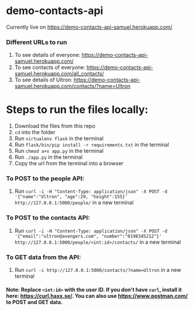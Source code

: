 
# demo-contacts-api 
Currently live on https://demo-contacts-api-samuel.herokuapp.com/
### Different URLs to run
 1) To see details of everyone: https://demo-contacts-api-samuel.herokuapp.com/
 2) To see contacts of everyone: https://demo-contacts-api-samuel.herokuapp.com/all_contacts/
 3) To see details of Ultron: https://demo-contacts-api-samuel.herokuapp.com/contacts/?name=Ultron

#  Steps to run the files locally:
1) Download the files from this repo
2) `cd` into the folder
3) Run `virtualenv flask` in the terminal
4) Run `flask/bin/pip install -r requirements.txt` in the terminal
5) Run `chmod a+x app.py` in the terminal
6) Run `./app.py` in the terminal
7) Copy the url from the terminal into a browser

### To POST to the people API:
1) Run `curl -i -H "Content-Type: application/json" -X POST -d '{"name":"Ultron", "age":29, "height":155}' http://127.0.0.1:5000/people/` in a new terminal

### To POST to the contacts API:
1) Run `curl -i -H "Content-Type: application/json" -X POST -d '{"email":"ultron@avengers.com", "number":"0198345212"}' http://127.0.0.1:5000/people/<int:id>/contacts/` in a new terminal

### To GET data from the API:
1) Run `curl -i http://127.0.0.1:5000/contacts/?name=Ultron` in a new terminal

#### Note: Replace `<int:id>` with the user ID. If you don't have `curl`, install it here: https://curl.haxx.se/. You can also use https://www.postman.com/ to POST and GET data.



